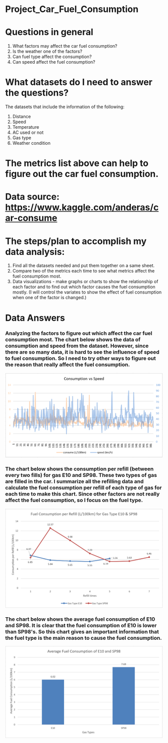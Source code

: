# Project_Car_Fuel_Consumption
# Questions in general
1. What factors may affect the car fuel consumption?
2. Is the weather one of the factors?
3. Can fuel type affect the consumption?
4. Can speed affect the fuel consumption?

# What datasets do I need to answer the questions?
The datasets that include the information of the following:
1. Distance
2. Speed
3. Temperature
4. AC used or not
5. Gas type
6. Weather condition

# The metrics list above can help to figure out the car fuel consumption.
# Data source: https://www.kaggle.com/anderas/car-consume

# The steps/plan to accomplish my data analysis:
1. Find all the datasets needed and put them together on a same sheet.
2. Compare two of the metrics each time to see what metrics affect the fuel consumption most.
3. Data visualizations - make graphs or charts to show the relationship of each factor and to find out which factor causes the fuel consumption mostly.
(I will control the variates to show the effect of fuel consumption when one of the factor is changed.)

# Data Answers
### Analyzing the factors to figure out which affect the car fuel consumption most. The chart below shows the data of consumption and speed from the dataset. However, since there are so many data, it is hard to see the influence of speed to fuel consumption. So I need to try other ways to figure out the reason that really affect the fuel consumption.
![Alt text](https://github.com/shenzihaofrank/Project_Shen/blob/master/Consumption%20vs%20Speed.PNG)

### The chart below shows the consumption per refill (between every two fills) for gas E10 and SP98. These two types of gas are filled in the car. I summarize all the refilling data and calculate the fuel consumption per refill of each type of gas for each time to make this chart. Since other factors are not really affect the fuel consumption, so I focus on the fuel type.
![Alt text](https://github.com/shenzihaofrank/Project_Shen/blob/master/Consumption%20per%20refill.PNG)

### The chart below shows the average fuel consumption of E10 and SP98. It is clear that the fuel consumption of E10 is lower than SP98's. So this chart gives an important information that the fuel type is the main reason to cause the fuel consumption. 
![Alt text](https://github.com/shenzihaofrank/Project_Shen/blob/master/Average%20consumption.PNG)
